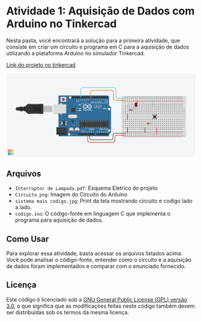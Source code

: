  # Atividade 1: Aquisição de Dados com Arduino no Tinkercad

Nesta pasta, você encontrará a solução para a primeira atividade, que consiste em criar um circuito e programa em C para a aquisição de dados utilizando a plataforma Arduino no simulador Tinkercad.

[Link do projeto no tinkercad](https://www.tinkercad.com/things/fiHHs5sq5WC)

![SNAP](https://github.com/ayslan-gamedev/EstacioCodeReview-C_CPP/blob/main/atividade1/Circuito.png?raw=true)

## Arquivos

- `Interruptor de Lampada.pdf`: Esquema Eletrico do projeto
- `Circuito.png`: Imagem do Circuito do Arduino
- `sistema mais codigo.jpg`: Print da tela mostrando circuito e codigo lado a lado.
- `codigo.ino`: O código-fonte em linguagem C que implementa o programa para aquisição de dados.

## Como Usar

Para explorar essa atividade, basta acessar os arquivos listados acima. Você pode analisar o código-fonte, entender como o circuito e a aquisição de dados foram implementados e comparar com o enunciado fornecido.

## Licença

Este código é licenciado sob a [GNU General Public License (GPL) versão 3.0](LICENSE), o que significa que as modificações feitas neste código também devem ser distribuídas sob os termos da mesma licença.
